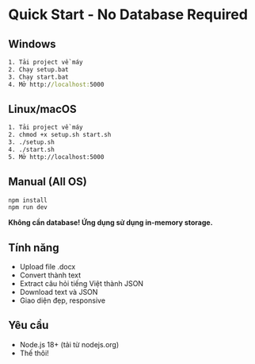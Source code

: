 # Quick Start - No Database Required

## Windows
```cmd
1. Tải project về máy
2. Chạy setup.bat
3. Chạy start.bat
4. Mở http://localhost:5000
```

## Linux/macOS  
```bash
1. Tải project về máy
2. chmod +x setup.sh start.sh
3. ./setup.sh
4. ./start.sh
5. Mở http://localhost:5000
```

## Manual (All OS)
```bash
npm install
npm run dev
```

**Không cần database! Ứng dụng sử dụng in-memory storage.**

## Tính năng
- Upload file .docx
- Convert thành text
- Extract câu hỏi tiếng Việt thành JSON
- Download text và JSON
- Giao diện đẹp, responsive

## Yêu cầu
- Node.js 18+ (tải từ nodejs.org)
- Thế thôi!